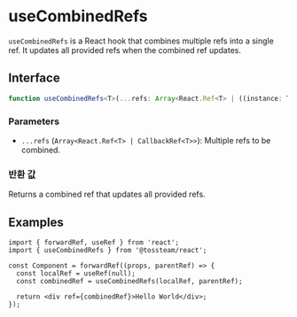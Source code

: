 # useCombinedRefs

`useCombinedRefs` is a React hook that combines multiple refs into a single ref. It updates all provided refs when the combined ref updates.

## Interface

```ts
function useCombinedRefs<T>(...refs: Array<React.Ref<T> | ((instance: T | null) => void)>): React.Ref<T>;
```

### Parameters

- `...refs` (`Array<React.Ref<T> | CallbackRef<T>>`): Multiple refs to be combined.

### 반환 값

Returns a combined ref that updates all provided refs.

## Examples

```tsx
import { forwardRef, useRef } from 'react';
import { useCombinedRefs } from '@tossteam/react';

const Component = forwardRef((props, parentRef) => {
  const localRef = useRef(null);
  const combinedRef = useCombinedRefs(localRef, parentRef);

  return <div ref={combinedRef}>Hello World</div>;
});
```
